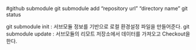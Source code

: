 #github submodule
git submodule add “repository url” “directory name”
git status

git submodule init
: 서브모듈 정보를 기반으로 로컬 환경설정 파일을 만들어준다.
git submodule update
: 서브모듈의 리모트 저장소에서 데이터를 가져오고 Checkout을 한다.
